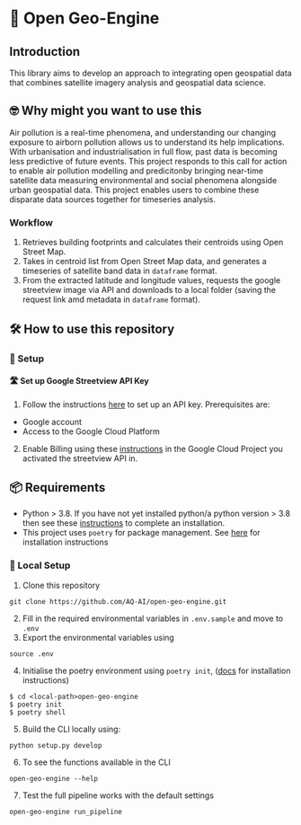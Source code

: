 # :ocean: Open Geo-Engine
## Introduction
This library aims to develop an approach to integrating open geospatial data that combines satellite imagery analysis and geospatial data science.

## :nerd_face: Why might you want to use this
Air pollution is a real-time phenomena, and understanding our changing exposure to airborn pollution allows us to understand its help implications. With urbanisation and industrialisation in full flow, past data is becoming less predictive of future events. This project responds to this call for action to enable air pollution modelling and predicitonby bringing near-time satellite data measuring environmental and social phenomena alongside urban geospatial data. This project enables users to combine these disparate data sources together for timeseries analysis.

### Workflow
1. Retrieves building footprints and calculates their centroids using Open Street Map.
2. Takes in centroid list from Open Street Map data, and generates a timeseries of satellite band data in `dataframe` format.
3. From the extracted latitude and longitude values, requests the google streetview image via API and downloads to a local folder (saving the request link amd metadata in `dataframe` format).

## :hammer_and_wrench: How to use this repository
### :wrench: Setup
#### :motorway: Set up Google Streetview API Key
1. Follow the instructions [here](https://developers.google.com/maps/documentation/streetview/get-api-key#get-key) to set up an API key. Prerequisites are:
- Google account
- Access to the Google Cloud Platform
2. Enable Billing using these [instructions](https://cloud.google.com/billing/docs/how-to/modify-project) in the Google Cloud Project you activated the streetview API in.

## :package: Requirements
- Python > 3.8. If you have not yet installed python/a python version > 3.8 then see these [instructions](https://blog.jayway.com/2019/12/28/pyenv-poetry-saviours-in-the-python-chaos/) to complete an installation.
- This project uses `poetry` for package management. See [here](https://python-poetry.org/docs/) for installation instructions

### :hammer: Local Setup
1. Clone this repository

```
git clone https://github.com/AQ-AI/open-geo-engine.git
```

2. Fill in the required environmental variables in `.env.sample` and move to `.env`
3. Export the environmental variables using

```
source .env
```

4. Initialise the poetry environment using `poetry init`, ([docs](https://python-poetry.org/docs/basic-usage/#initialising-a-pre-existing-project) for installation instructions)

```
$ cd <local-path>open-geo-engine
$ poetry init
$ poetry shell
```

5. Build the CLI locally using:

```
python setup.py develop
```

6. To see the functions available in the CLI
```
open-geo-engine --help
```

7. Test the full pipeline works with the default settings

```
open-geo-engine run_pipeline
```
